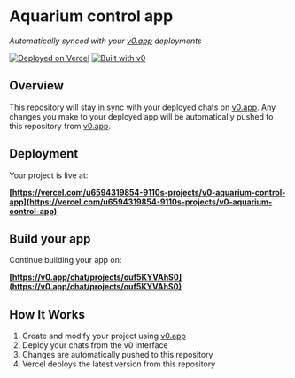 # Aquarium control app

*Automatically synced with your [v0.app](https://v0.app) deployments*

[![Deployed on Vercel](https://img.shields.io/badge/Deployed%20on-Vercel-black?style=for-the-badge&logo=vercel)](https://vercel.com/u6594319854-9110s-projects/v0-aquarium-control-app)
[![Built with v0](https://img.shields.io/badge/Built%20with-v0.app-black?style=for-the-badge)](https://v0.app/chat/projects/ouf5KYVAhS0)

## Overview

This repository will stay in sync with your deployed chats on [v0.app](https://v0.app).
Any changes you make to your deployed app will be automatically pushed to this repository from [v0.app](https://v0.app).

## Deployment

Your project is live at:

**[https://vercel.com/u6594319854-9110s-projects/v0-aquarium-control-app](https://vercel.com/u6594319854-9110s-projects/v0-aquarium-control-app)**

## Build your app

Continue building your app on:

**[https://v0.app/chat/projects/ouf5KYVAhS0](https://v0.app/chat/projects/ouf5KYVAhS0)**

## How It Works

1. Create and modify your project using [v0.app](https://v0.app)
2. Deploy your chats from the v0 interface
3. Changes are automatically pushed to this repository
4. Vercel deploys the latest version from this repository